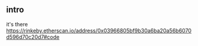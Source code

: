 ## intro  
it's there https://rinkeby.etherscan.io/address/0x03966805bf9b30a6ba20a56b6070d596d70c20d7#code  
 
